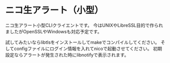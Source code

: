 # ニコ生アラート（小型）
ニコ生アラート小型CLIクライエントです。
今はUNIXやLibreSSL目的で作られましたがOpenSSLやWindowsも対応予定です。

試してみたいならlibtlsをインストールしてmakeでコンパイルしてください。
そしてconfigファイルにログイン情報を入れてnicoで起動させてください。
初期設定ならアラートが発生された時にlibnotifyで表示されます。
